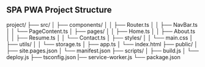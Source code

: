 
## SPA PWA Project Structure

project/
├── src/
│   ├── components/
│   │   ├── Router.ts
│   │   ├── NavBar.ts
│   │   └── PageContent.ts
│   ├── pages/
│   │   ├── Home.ts
│   │   ├── About.ts
│   │   ├── Resume.ts
│   │   └── Contact.ts
│   ├── styles/
│   │   └── main.css
│   ├── utils/
│   │   └── storage.ts
│   ├── app.ts
│   └── index.html
├── public/
│   ├── site.pages.json
│   └── manifest.json
├── scripts/
│   ├── build.js
│   └── deploy.js
├── tsconfig.json
|── service-worker.js
└── package.json
